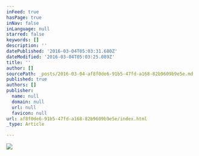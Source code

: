 ```yaml
---
inFeed: true
hasPage: true
inNav: false
inLanguage: null
starred: false
keywords: []
description: ''
datePublished: '2016-03-04T05:03:31.680Z'
dateModified: '2016-03-04T05:03:25.089Z'
title: ''
author: []
sourcePath: _posts/2016-03-04-af8f0de6-91b5-47fd-a168-82b9609b9e5e.md
published: true
authors: []
publisher:
  name: null
  domain: null
  url: null
  favicon: null
url: af8f0de6-91b5-47fd-a168-82b9609b9e5e/index.html
_type: Article

---
```

![](https://the-grid-user-content.s3-us-west-2.amazonaws.com/f4d40cd0-a4c3-4a58-bc4a-97af5b6ccc53.jpg)